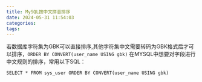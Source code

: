 ```yaml
---
title: MySQL按中文拼音排序
date: 2024-05-31 11:54:03
categories:
tags:
---
```


若数据库字符集为GBK可以直接排序,其他字符集中文需要转码为GBK格式后才可以排序，`ORDER BY CONVERT(user_name USING gbk)`
在MYSQL中想要对字段进行中文规则的排序，常用以下SQL：

```
SELECT * FROM sys_user ORDER BY CONVERT(user_name USING gbk)
```
